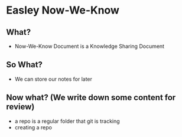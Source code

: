 # Easley Now-We-Know

## What?
- Now-We-Know Document is a Knowledge Sharing Document

## So What?
- We can store our notes for later

## Now what? (We write down some content for review)
- a repo is a regular folder that git is tracking
- creating a repo
